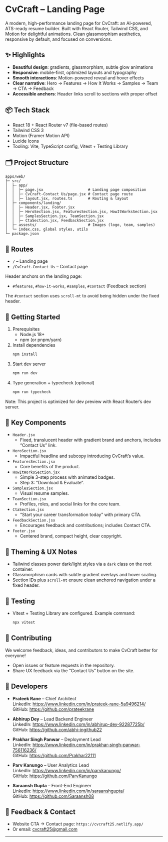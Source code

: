 # CvCraft – Landing Page

A modern, high-performance landing page for CvCraft: an AI-powered, ATS-ready resume builder. Built with React Router, Tailwind CSS, and Motion for delightful animations. Clean glassmorphism aesthetics, responsive by default, and focused on conversions.

## ✨ Highlights
- **Beautiful design**: gradients, glassmorphism, subtle glow animations
- **Responsive**: mobile-first, optimized layouts and typography
- **Smooth interactions**: Motion-powered reveal and hover effects
- **Clear narrative**: Hero → Features → How It Works → Samples → Team → CTA → Feedback
- **Accessible anchors**: Header links scroll to sections with proper offset

## 📦 Tech Stack
- React 18 + React Router v7 (file-based routes)
- Tailwind CSS 3
- Motion (Framer Motion API)
- Lucide Icons
- Tooling: Vite, TypeScript config, Vitest + Testing Library

## 🗂️ Project Structure
```
apps/web/
├─ src/
│  ├─ app/
│  │  ├─ page.jsx                    # Landing page composition
│  │  ├─ CvCraft-Contact Us/page.jsx # Contact page route
│  │  ├─ layout.jsx, routes.ts       # Routing & layout
│  ├─ components/landing/
│  │  ├─ Header.jsx, Footer.jsx
│  │  ├─ HeroSection.jsx, FeaturesSection.jsx, HowItWorksSection.jsx
│  │  ├─ SamplesSection.jsx, TeamSection.jsx
│  │  ├─ CtaSection.jsx, FeedbackSection.jsx
│  ├─ assests/                       # Images (logo, team, samples)
│  └─ index.css, global styles, utils
└─ package.json
```

## 🧭 Routes
- `/` – Landing page
- `/CvCraft-Contact Us` – Contact page

Header anchors on the landing page:
- `#features`, `#how-it-works`, `#samples`, `#contact` (Feedback section)

The `#contact` section uses `scroll-mt` to avoid being hidden under the fixed header.

## 🚀 Getting Started
1. Prerequisites
   - Node.js 18+
   - npm (or pnpm/yarn)
2. Install dependencies
   ```bash
   npm install
   ```
3. Start dev server
   ```bash
   npm run dev
   ```
4. Type generation + typecheck (optional)
   ```bash
   npm run typecheck
   ```

Note: This project is optimized for dev preview with React Router’s dev server.

## 🧩 Key Components
- `Header.jsx`
  - Fixed, translucent header with gradient brand and anchors, includes “Contact Us” link.
- `HeroSection.jsx`
  - Impactful headline and subcopy introducing CvCraft’s value.
- `FeaturesSection.jsx`
  - Core benefits of the product.
- `HowItWorksSection.jsx`
  - Simple 3-step process with animated badges.
  - Step 3: “Download & Evaluate”.
- `SamplesSection.jsx`
  - Visual resume samples.
- `TeamSection.jsx`
  - Profiles, roles, and social links for the core team.
- `CtaSection.jsx`
  - “Start your career transformation today” with primary CTA.
- `FeedbackSection.jsx`
  - Encourages feedback and contributions; includes Contact CTA.
- `Footer.jsx`
  - Centered brand, compact height, clear copyright.

## 🎨 Theming & UX Notes
- Tailwind classes power dark/light styles via a `dark` class on the root container.
- Glassmorphism cards with subtle gradient overlays and hover scaling.
- Section IDs plus `scroll-mt` ensure clean anchored navigation under a fixed header.

## 🧪 Testing
- Vitest + Testing Library are configured. Example command:
  ```bash
  npx vitest
  ```

## 🤝 Contributing
We welcome feedback, ideas, and contributors to make CvCraft better for everyone!
- Open issues or feature requests in the repository.
- Share UX feedback via the “Contact Us” button on the site.

## 👥 Developers
- **Prateek Rane** – Chief Architect  
  LinkedIn: https://www.linkedin.com/in/prateek-rane-5a9496214/  
  GitHub: https://github.com/prateekrane

- **Abhirup Dey** – Lead Backend Engineer  
  LinkedIn: https://www.linkedin.com/in/abhirup-dey-92287725b/  
  GitHub: https://github.com/abhi-ingithub22

- **Prakhar Singh Panwar** – Deployment Lead  
  LinkedIn: https://www.linkedin.com/in/prakhar-singh-panwar-756116236/  
  GitHub: https://github.com/Prakhar22111

- **Parv Kanungo** – User Analytics Lead  
  LinkedIn: https://www.linkedin.com/in/parvkanungo/  
  GitHub: https://github.com/ParvKanungo

- **Saraansh Gupta** – Front-End Engineer  
  LinkedIn: https://www.linkedin.com/in/saraanshgupta/  
  GitHub: https://github.com/Saraansh08

## 📣 Feedback & Contact
- Website CTA → Contact page: `https://cvcraft25.netlify.app/`
- Or email: cvcraft25@gmail.com



---



